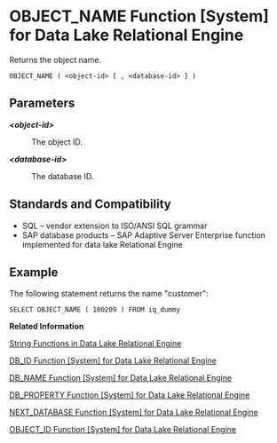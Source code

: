 <!-- loioa56b844884f21015ba6d84cedfda5d23 -->

# OBJECT\_NAME Function \[System\] for Data Lake Relational Engine

Returns the object name.



```
OBJECT_NAME ( <object-id> [ , <database-id> ] )
```



<a name="loioa56b844884f21015ba6d84cedfda5d23__iq_refbb_827"/>

## Parameters


<dl>
<dt><b>

*<object-id\>*

</b></dt>
<dd>

The object ID.



</dd><dt><b>

*<database-id\>*

</b></dt>
<dd>

The database ID.



</dd>
</dl>



<a name="loioa56b844884f21015ba6d84cedfda5d23__iq_refbb_830"/>

## Standards and Compatibility

-   SQL – vendor extension to ISO/ANSI SQL grammar
-   SAP database products – SAP Adaptive Server Enterprise function implemented for data lake Relational Engine



<a name="loioa56b844884f21015ba6d84cedfda5d23__iq_refbb_829"/>

## Example

The following statement returns the name "customer":

```
SELECT OBJECT_NAME ( 100209 ) FROM iq_dummy
```

**Related Information**  


[String Functions in Data Lake Relational Engine](string-functions-in-data-lake-relational-engine-a52d1d9.md "String functions perform conversion, extraction, or manipulation operations on strings, or return information about strings.")

[DB\_ID Function \[System\] for Data Lake Relational Engine](db-id-function-system-for-data-lake-relational-engine-a54ac47.md "Returns the database ID number.")

[DB\_NAME Function \[System\] for Data Lake Relational Engine](db-name-function-system-for-data-lake-relational-engine-a54b690.md "Returns the database name.")

[DB\_PROPERTY Function \[System\] for Data Lake Relational Engine](db-property-function-system-for-data-lake-relational-engine-a54c05b.md "Returns the value of the given property.")

[NEXT\_DATABASE Function \[System\] for Data Lake Relational Engine](next-database-function-system-for-data-lake-relational-engine-a5685c6.md "Returns the next database ID number, or the first database if the parameter is NULL.")

[OBJECT\_ID Function \[System\] for Data Lake Relational Engine](object-id-function-system-for-data-lake-relational-engine-a56b078.md "Returns the object ID.")


